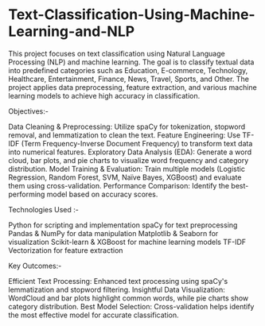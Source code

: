 # Text-Classification-Using-Machine-Learning-and-NLP
This project focuses on text classification using Natural Language Processing (NLP) and machine learning. The goal is to classify textual data into predefined categories such as Education, E-commerce, Technology, Healthcare, Entertainment, Finance, News, Travel, Sports, and Other. The project applies data preprocessing, feature extraction, and various machine learning models to achieve high accuracy in classification.

Objectives:-

Data Cleaning & Preprocessing: Utilize spaCy for tokenization, stopword removal, and lemmatization to clean the text.
Feature Engineering: Use TF-IDF (Term Frequency-Inverse Document Frequency) to transform text data into numerical features.
Exploratory Data Analysis (EDA): Generate a word cloud, bar plots, and pie charts to visualize word frequency and category distribution.
Model Training & Evaluation: Train multiple models (Logistic Regression, Random Forest, SVM, Naïve Bayes, XGBoost) and evaluate them using cross-validation.
Performance Comparison: Identify the best-performing model based on accuracy scores.

Technologies Used :-

Python for scripting and implementation
spaCy for text preprocessing
Pandas & NumPy for data manipulation
Matplotlib & Seaborn for visualization
Scikit-learn & XGBoost for machine learning models
TF-IDF Vectorization for feature extraction

Key Outcomes:-

Efficient Text Processing: Enhanced text processing using spaCy's lemmatization and stopword filtering.
Insightful Data Visualization: WordCloud and bar plots highlight common words, while pie charts show category distribution.
Best Model Selection: Cross-validation helps identify the most effective model for accurate classification.

